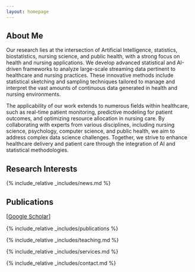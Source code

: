 ```yaml
---
layout: homepage
---
```


## About Me

Our research lies at the intersection of Artificial Intelligence, statistics, biostatistics, nursing science, and public health, with a strong focus on health and nursing applications. We develop advanced statistical and AI-driven frameworks to analyze large-scale streaming data pertinent to healthcare and nursing practices. These innovative methods include statistical sketching and sampling techniques tailored to manage and interpret the vast amounts of continuous data generated in health and nursing environments.

The applicability of our work extends to numerous fields within healthcare, such as real-time patient monitoring, predictive modeling for patient outcomes, and optimizing resource allocation in nursing care. By collaborating with experts from various disciplines, including nursing science, psychology, computer science, and public health, we aim to address complex data science challenges. Together, we strive to enhance healthcare delivery and patient care through the integration of AI and statistical methodologies.

## Research Interests



{% include_relative _includes/news.md %}

## Publications 
<span style="font-size:15px;">[</span><a href="https://scholar.google.com/citations?user=dYTCyDoAAAAJ" target="_blank" style="font-size:15px;">Google Scholar</a><span style="font-size:15px;">]</span>

{% include_relative _includes/publications %}

{% include_relative _includes/teaching.md %}

{% include_relative _includes/services.md %}

{% include_relative _includes/contact.md %}


